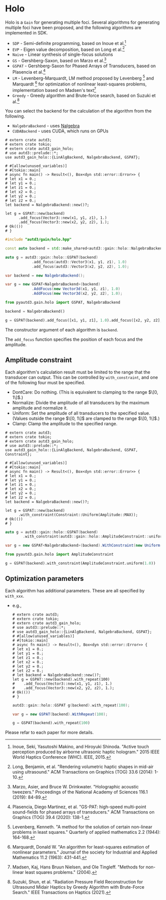 # Holo

Holo is a `Gain` for generating multiple foci.
Several algorithms for generating multiple foci have been proposed, and the following algorithms are implemented in SDK.

* `SDP` - Semi-definite programming, based on Inoue et al.[^inoue2015]
* `EVP` - Eigen value decomposition, based on Long et al.[^long2014]
* `Naive` - Linear synthesis of single-focus solutions
* `GS` - Gershberg-Saxon, based on Marzo et al.[^marzo2019]
* `GSPAT` - Gershberg-Saxon for Phased Arrays of Transducers, based on Plasencia et al.[^plasencia2020]
* `LM` - Levenberg-Marquardt, LM method proposed by Levenberg [^levenberg1944] and Marquardt [^marquardt1963] for optimization of nonlinear least-squares problems, implementation based on Madsen's text[^madsen2004]
* `Greedy` - Greedy algorithm and Brute-force search, based on Suzuki et al.[^suzuki2021]

You can select the backend for the calculation of the algorithm from the following.

* `NalgebraBackend` - uses [Nalgebra](hthttps://nalgebra.org/)
* `CUDABackend` - uses CUDA, which runs on GPUs

```rust,edition2021
# extern crate autd3;
# extern crate tokio;
# extern crate autd3_gain_holo;
# use autd3::prelude::*;
use autd3_gain_holo::{LinAlgBackend, NalgebraBackend, GSPAT};

# #[allow(unused_variables)]
# #[tokio::main]
# async fn main() -> Result<(), Box<dyn std::error::Error>> {
# let x1 = 0.;
# let y1 = 0.;
# let z1 = 0.;
# let x2 = 0.;
# let y2 = 0.;
# let z2 = 0.;
let backend = NalgebraBackend::new()?;

let g = GSPAT::new(backend)
      .add_focus(Vector3::new(x1, y1, z1), 1.)
      .add_focus(Vector3::new(x2, y2, z2), 1.);
# Ok(())
# }
```

```cpp
#include "autd3/gain/holo.hpp"

const auto backend = std::make_shared<autd3::gain::holo::NalgebraBackend>();

auto g = autd3::gain::holo::GSPAT(backend)
            .add_focus(autd3::Vector3(x1, y1, z1), 1.0)
            .add_focus(autd3::Vector3(x2, y2, z2), 1.0);
```

```cs
var backend = new NalgebraBackend();

var g = new GSPAT<NalgebraBackend>(backend)
            .AddFocus(new Vector3d(x1, y1, z1), 1.0)
            .AddFocus(new Vector3d(x2, y2, z2), 1.0);
```

```python
from pyautd3.gain.holo import GSPAT, NalgebraBackend

backend = NalgebraBackend()

g = GSPAT(backend).add_focus([x1, y1, z1], 1.0).add_focus([x2, y2, z2], 1.0)
```

The constructor argument of each algorithm is `backend`.

The `add_focus` function specifies the position of each focus and the amplitude.

## Amplitude constraint

Each algorithm's calculation result must be limited to the range that the transducer can output.
This can be controlled by `with_constraint`, and one of the following four must be specified.

- DontCare: Do nothing. (This is equivalent to clamping to the range $\[0, 1\]$.)
- Normalize: Divide the amplitude of all transducers by the maximum amplitude and normalize it.
- Uniform: Set the amplitude of all transducers to the specified value. (Values outside the range $\[0, 1\]$ are clamped to the range $\[0, 1\]$.)
- Clamp: Clamp the amplitude to the specified range.

```rust,edition2021
# extern crate autd3;
# extern crate tokio;
# extern crate autd3_gain_holo;
# use autd3::prelude::*;
use autd3_gain_holo::{LinAlgBackend, NalgebraBackend, GSPAT, Constraint};

# #[allow(unused_variables)]
# #[tokio::main]
# async fn main() -> Result<(), Box<dyn std::error::Error>> {
# let x1 = 0.;
# let y1 = 0.;
# let z1 = 0.;
# let x2 = 0.;
# let y2 = 0.;
# let z2 = 0.;
let backend = NalgebraBackend::new()?;

let g = GSPAT::new(backend)
      .with_constraint(Constraint::Uniform(Amplitude::MAX));
# Ok(())
# }
```

```cpp
auto g = autd3::gain::holo::GSPAT(backend)
		.with_constraint(autd3::gain::holo::AmplitudeConstraint::uniform(1.));
```

```cs
var g = new GSPAT<NalgebraBackend>(backend).WithConstraint(new Uniform(1.0));
```

```python
from pyautd3.gain.holo import AmplitudeConstraint

g = GSPAT(backend).with_constraint(AmplitudeConstraint.uniform(1.0))
```

## Optimization parameters

Each algorithm has additional parameters.
These are all specified by `with_xxx`.

- e.g.,
    ```rust,edition2021
    # extern crate autd3;
    # extern crate tokio;
    # extern crate autd3_gain_holo;
    # use autd3::prelude::*;
    # use autd3_gain_holo::{LinAlgBackend, NalgebraBackend, GSPAT};
    # #[allow(unused_variables)]
    # #[tokio::main]
    # async fn main() -> Result<(), Box<dyn std::error::Error>> {
    # let x1 = 0.;
    # let y1 = 0.;
    # let z1 = 0.;
    # let x2 = 0.;
    # let y2 = 0.;
    # let z2 = 0.;
    # let backend = NalgebraBackend::new()?;
    let g = GSPAT::new(backend).with_repeat(100)
    #    .add_focus(Vector3::new(x1, y1, z1), 1.)
    #    .add_focus(Vector3::new(x2, y2, z2), 1.);
    # Ok(())
    # }
    ```

    ```cpp
    autd3::gain::holo::GSPAT g(backend).with_repeat(100);
    ```

    ```cs
    var g = new GSPAT(backend).WithRepeat(100);
    ```

    ```python
    g = GSPAT(backend).with_repeat(100)
    ```

Please refar to each paper for more details.

[^inoue2015]: Inoue, Seki, Yasutoshi Makino, and Hiroyuki Shinoda. "Active touch perception produced by airborne ultrasonic haptic hologram." 2015 IEEE World Haptics Conference (WHC). IEEE, 2015.

[^long2014]: Long, Benjamin, et al. "Rendering volumetric haptic shapes in mid-air using ultrasound." ACM Transactions on Graphics (TOG) 33.6 (2014): 1-10.

[^marzo2019]: Marzo, Asier, and Bruce W. Drinkwater. "Holographic acoustic tweezers." Proceedings of the National Academy of Sciences 116.1 (2019): 84-89.

[^plasencia2020]: Plasencia, Diego Martinez, et al. "GS-PAT: high-speed multi-point sound-fields for phased arrays of transducers." ACM Transactions on Graphics (TOG) 39.4 (2020): 138-1.

[^levenberg1944]: Levenberg, Kenneth. "A method for the solution of certain non-linear problems in least squares." Quarterly of applied mathematics 2.2 (1944): 164-168.

[^marquardt1963]: Marquardt, Donald W. "An algorithm for least-squares estimation of nonlinear parameters." Journal of the society for Industrial and Applied Mathematics 11.2 (1963): 431-441.

[^madsen2004]: Madsen, Kaj, Hans Bruun Nielsen, and Ole Tingleff. "Methods for non-linear least squares problems." (2004).

[^suzuki2021]: Suzuki, Shun, et al. "Radiation Pressure Field Reconstruction for Ultrasound Midair Haptics by Greedy Algorithm with Brute-Force Search." IEEE Transactions on Haptics (2021).
